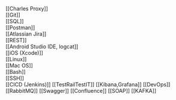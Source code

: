 [[Charles Proxy]]  
[[Git]]  
[[SQL]]  
[[Postman]]  
[[Atlassian Jira]]  
[[REST]]  
[[Android Studio IDE, logcat]]  
[[iOS (Xcode)]]  
[[Linux]]  
[[Mac OS]]  
[[Bash]]  
[[SSH]]  
[[CICD (Jenkins)]]
[[TestRailTestIT]]
[[Kibana,Grafana]]
[[DevOps]]
[[RabbitMQ]]
[[Swagger]]
[[Confluence]]
[[SOAP]]
[[KAFKA]]

